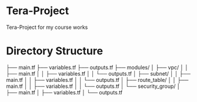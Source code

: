 # Tera-Project
Tera-Project for my course works 

# Directory Structure
├── main.tf
├── variables.tf
├── outputs.tf
├── modules/
│   ├── vpc/
│   │   ├── main.tf
│   │   ├── variables.tf
│   │   └── outputs.tf
│   ├── subnet/
│   │   ├── main.tf
│   │   ├── variables.tf
│   │   └── outputs.tf
│   ├── route_table/
│   │   ├── main.tf
│   │   ├── variables.tf
│   │   └── outputs.tf
│   └── security_group/
│       ├── main.tf
│       ├── variables.tf
│       └── outputs.tf

